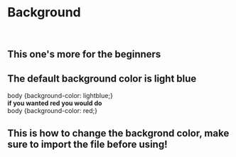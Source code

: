 <h1>Background</h1>
<br>
<h2>This one's more for the beginners</h2>
<h2>The default background color is light blue</h2>

body {background-color: lightblue;}
<br>
<b>if you wanted red you would do</b>
<br>
body {background-color: red;}
<br>
<h2>This is how to change the backgrond color, make sure to import the file before using!</h2>
